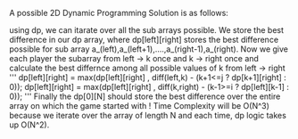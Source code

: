 A possible 2D Dynamic Programming Solution is as follows:



using dp, we can itarate over all the sub arrays possible.
We store the best difference in our dp array, where dp[left][right] stores the best difference possible for sub array a_(left),a_(left+1),....,a_(right-1),a_(right).
Now we give each player the subarray from left -> k once and k -> right once and calculate the best differnce among all possible values of k from left -> right
'''
 dp[left][right] = max(dp[left][right] , diff(left,k) - (k+1<=j ? dp[k+1][right] : 0));
 dp[left][right] = max(dp[left][right] , diff(k,right) - (k-1>=i ? dp[left][k-1] : 0));
'''
Finally the dp[0][N] should store the best difference over the entire array on which the game started with !
Time Complexity will be O(N^3)
because we iterate over the array of length N and each time, dp logic takes up O(N^2).
